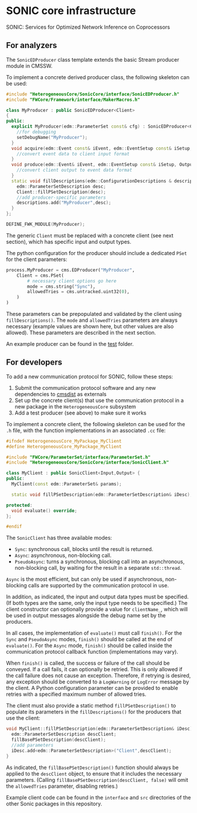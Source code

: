 # SONIC core infrastructure

SONIC: Services for Optimized Network Inference on Coprocessors

## For analyzers

The `SonicEDProducer` class template extends the basic Stream producer module in CMSSW.

To implement a concrete derived producer class, the following skeleton can be used:
```cpp
#include "HeterogeneousCore/SonicCore/interface/SonicEDProducer.h"
#include "FWCore/Framework/interface/MakerMacros.h"

class MyProducer : public SonicEDProducer<Client>
{
public:
  explicit MyProducer(edm::ParameterSet const& cfg) : SonicEDProducer<Client>(cfg) {
    //for debugging
    setDebugName("MyProducer");
  }
  void acquire(edm::Event const& iEvent, edm::EventSetup const& iSetup, Input& iInput) override {
    //convert event data to client input format
  }
  void produce(edm::Event& iEvent, edm::EventSetup const& iSetup, Output const& iOutput) override {
    //convert client output to event data format
  }
  static void fillDescriptions(edm::ConfigurationDescriptions & descriptions) {
    edm::ParameterSetDescription desc;
    Client::fillPSetDescription(desc);
    //add producer-specific parameters
    descriptions.add("MyProducer",desc);
  }
};

DEFINE_FWK_MODULE(MyProducer);
```

The generic `Client` must be replaced with a concrete client (see next section), which has specific input and output types.

The python configuration for the producer should include a dedicated `PSet` for the client parameters:
```python
process.MyProducer = cms.EDProducer("MyProducer",
    Client = cms.PSet(
        # necessary client options go here
        mode = cms.string("Sync"),
        allowedTries = cms.untracked.uint32(0),
    )
)
```
These parameters can be prepopulated and validated by the client using `fillDescriptions()`.
The `mode` and `allowedTries` parameters are always necessary (example values are shown here, but other values are also allowed).
These parameters are described in the next section.

An example producer can be found in the [test](./test) folder.

## For developers

To add a new communication protocol for SONIC, follow these steps:
1. Submit the communication protocol software and any new dependencies to [cmsdist](https://github.com/cms-sw/cmsdist) as externals
2. Set up the concrete client(s) that use the communication protocol in a new package in the `HeterogeneousCore` subsystem
3. Add a test producer (see above) to make sure it works

To implement a concrete client, the following skeleton can be used for the `.h` file, with the function implementations in an associated `.cc` file:
```cpp
#ifndef HeterogeneousCore_MyPackage_MyClient
#define HeterogeneousCore_MyPackage_MyClient

#include "FWCore/ParameterSet/interface/ParameterSet.h"
#include "HeterogeneousCore/SonicCore/interface/SonicClient.h"

class MyClient : public SonicClient<Input,Output> {
public:
  MyClient(const edm::ParameterSet& params);

  static void fillPSetDescription(edm::ParameterSetDescription& iDesc);

protected:
  void evaluate() override;
};

#endif
```

The `SonicClient` has three available modes:
* `Sync`: synchronous call, blocks until the result is returned.
* `Async`: asynchronous, non-blocking call.
* `PseudoAsync`: turns a synchronous, blocking call into an asynchronous, non-blocking call, by waiting for the result in a separate `std::thread`.

`Async` is the most efficient, but can only be used if asynchronous, non-blocking calls are supported by the communication protocol in use.

In addition, as indicated, the input and output data types must be specified.
(If both types are the same, only the input type needs to be specified.)
The client constructor can optionally provide a value for `clientName_`,
which will be used in output messages alongside the debug name set by the producers.

In all cases, the implementation of `evaluate()` must call `finish()`.
For the `Sync` and `PseudoAsync` modes, `finish()` should be called at the end of `evaluate()`.
For the `Async` mode, `finish()` should be called inside the communication protocol callback function (implementations may vary).

When `finish()` is called, the success or failure of the call should be conveyed.
If a call fails, it can optionally be retried. This is only allowed if the call failure does not cause an exception.
Therefore, if retrying is desired, any exception should be converted to a `LogWarning` or `LogError` message by the client.
A Python configuration parameter can be provided to enable retries with a specified maximum number of allowed tries.

The client must also provide a static method `fillPSetDescription()` to populate its parameters in the `fillDescriptions()` for the producers that use the client:
```cpp
void MyClient::fillPSetDescription(edm::ParameterSetDescription& iDesc) {
  edm::ParameterSetDescription descClient;
  fillBasePSetDescription(descClient);
  //add parameters
  iDesc.add<edm::ParameterSetDescription>("Client",descClient);
}
```

As indicated, the `fillBasePSetDescription()` function should always be applied to the `descClient` object,
to ensure that it includes the necessary parameters.
(Calling `fillBasePSetDescription(descClient, false)` will omit the `allowedTries` parameter, disabling retries.)

Example client code can be found in the `interface` and `src` directories of the other Sonic packages in this repository.
